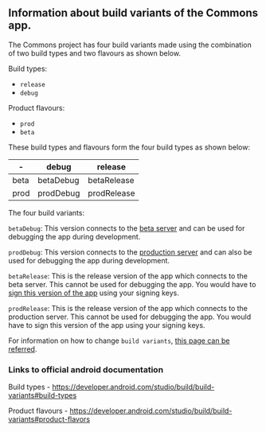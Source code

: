 ## Information about build variants of the Commons app.

The Commons project has four build variants made using the combination of two build types and two flavours as shown below.

Build types:

* `release`
* `debug`

Product flavours:

* `prod`
* `beta`

These build types and flavours form the four build types as shown below:

 **-** | debug | release
--|---------|------
beta|betaDebug|betaRelease
prod|prodDebug|prodRelease

The four build variants:

`betaDebug`: This version connects to the [beta server](https://commons.wikimedia.beta.wmflabs.org/wiki/Main_Page) and can be used for debugging the app during development.

`prodDebug`: This version connects to the [production server](https://commons.wikimedia.org/wiki/Main_Page) and can also be used for debugging the app during development.

`betaRelease`: This is the release version of the app which connects to the beta server. This cannot be used for debugging the app. You would have to [sign this version of the app](https://developer.android.com/studio/publish/app-signing) using your signing keys.

`prodRelease`: This is the release version of the app which connects to the production server. This cannot be used for debugging the app. You would have to sign this version of the app using your signing keys.

For information on how to change `build variants`, [this page can be referred](Changing-Build-Variants.md).

### Links to official android documentation
Build types - https://developer.android.com/studio/build/build-variants#build-types

Product flavours - https://developer.android.com/studio/build/build-variants#product-flavors
